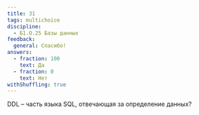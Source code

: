 ```yaml
---
title: 31
tags: multichoice
discipline:
  - Б1.О.25 Базы данных
feedback:
  general: Спасибо!
answers:
  - fraction: 100
    text: Да
  - fraction: 0
    text: Нет
withShuffling: true
---
```


DDL – часть языка SQL, отвечающая за определение данных?